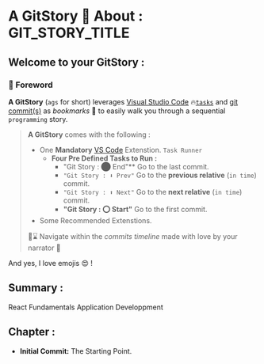 # A GitStory 📓 About : GIT_STORY_TITLE  

## Welcome to your GitStory  : 

### 🎒 Foreword

**A GitStory** (`ags` for short) leverages [Visual Studio Code](https://code.visualstudio.com/) 🔥[`tasks`](https://code.visualstudio.com/docs/editor/tasks) and [git commit(s)](https://git-scm.com/docs/git-commit) as *bookmarks* 🔖 to easily walk you through a sequential `programming` story.

> **A GitStory** comes with the following :
> * One **Mandatory** [VS Code](https://code.visualstudio.com/) Extenstion. `Task Runner`
>     * **Four Pre Defined Tasks to Run :**
>         * "Git Story : ⬤ End"** Go to the last commit.
>         * `"Git Story : ⬇ Prev"` Go to the **previous relative** (`in time`) commit.
>         * `"Git Story : ⬆ Next"` Go to the **next relative** (`in time`) commit.
>         * **"Git Story : ⭕ Start"** Go to the first commit. 
> * Some Recommended Extenstions.
>
> 🚢⌛ Navigate within the *commits timeline* made with love by your narrator 💖


And yes, I love emojis 😍 !


## Summary :

React Fundamentals Application Developpment

## Chapter :

* **Initial Commit:** The Starting Point. 
